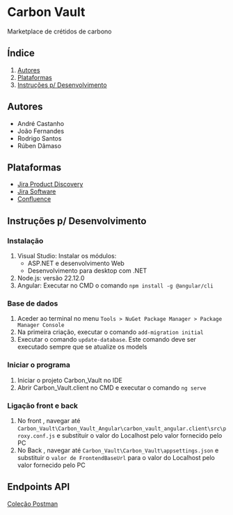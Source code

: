 # Carbon Vault

Marketplace de crétidos de carbono

## Índice

1. [Autores](#autores)
2. [Plataformas](#plataformas)
3. [Instruções p/ Desenvolvimento](#instruções-p-desenvolvimento)

## Autores

- André Castanho
- João Fernandes
- Rodrigo Santos
- Rúben Dâmaso

## Plataformas

- [Jira Product Discovery](https://rdamaso.atlassian.net/jira/polaris/projects/CVPD/ideas/view/5904945)
- [Jira Software](https://rdamaso.atlassian.net/jira/software/c/projects/CV/boards/3)
- [Confluence](https://rdamaso.atlassian.net/jira/polaris/projects/CVPD/ideas/view/5904945)

## Instruções p/ Desenvolvimento

### Instalação

1. Visual Studio: Instalar os módulos:
    - ASP.NET e desenvolvimento Web
    - Desenvolvimento para desktop com .NET
2. Node.js: versão 22.12.0
3. Angular: Executar no CMD o comando `npm install -g @angular/cli`

### Base de dados

1. Aceder ao terminal no menu `Tools > NuGet Package Manager > Package Manager Console`
2. Na primeira criação, executar o comando `add-migration initial`
3. Executar o comando `update-database`. Este comando deve ser executado sempre que se atualize os models

### Iniciar o programa

1. Iniciar o projeto Carbon_Vault no IDE
2. Abrir Carbon_Vault.client no CMD e executar o comando `ng serve`


### Ligação front e back
1. No front , navegar até `Carbon_Vault\Carbon_Vault_Angular\carbon_vault_angular.client\src\proxy.conf.js` e substituir o valor do Localhost pelo valor fornecido pelo PC
2. No Back , navegar até `Carbon_Vault\Carbon_Vault\appsettings.json` e substituir o `valor de FrontendBaseUrl` para o valor do Localhost pelo valor fornecido pelo PC

## Endpoints API

[Coleção Postman](./CV.postman_collection.json)
